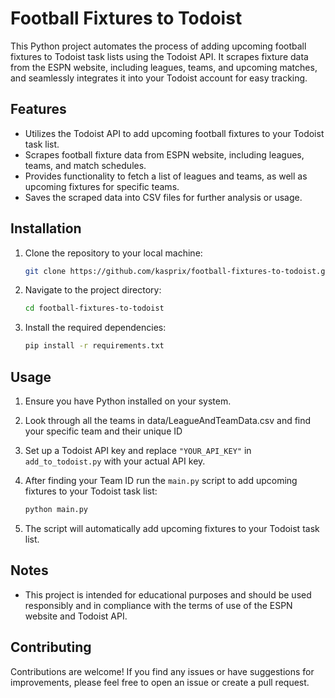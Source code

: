 # Football Fixtures to Todoist

This Python project automates the process of adding upcoming football fixtures to Todoist task lists using the Todoist API. It scrapes fixture data from the ESPN website, including leagues, teams, and upcoming matches, and seamlessly integrates it into your Todoist account for easy tracking.

## Features

- Utilizes the Todoist API to add upcoming football fixtures to your Todoist task list.
- Scrapes football fixture data from ESPN website, including leagues, teams, and match schedules.
- Provides functionality to fetch a list of leagues and teams, as well as upcoming fixtures for specific teams.
- Saves the scraped data into CSV files for further analysis or usage.

## Installation

1. Clone the repository to your local machine:

    ```bash
    git clone https://github.com/kasprix/football-fixtures-to-todoist.git
    ```

2. Navigate to the project directory:

    ```bash
    cd football-fixtures-to-todoist
    ```

3. Install the required dependencies:

    ```bash
    pip install -r requirements.txt
    ```

## Usage

1. Ensure you have Python installed on your system.
2. Look through all the teams in data/LeagueAndTeamData.csv and find your specific team and their unique ID
3. Set up a Todoist API key and replace `"YOUR_API_KEY"` in `add_to_todoist.py` with your actual API key.
4. After finding your Team ID run the `main.py` script to add upcoming fixtures to your Todoist task list:

    ```bash
    python main.py
    ```

5. The script will automatically add upcoming fixtures to your Todoist task list.

## Notes

- This project is intended for educational purposes and should be used responsibly and in compliance with the terms of use of the ESPN website and Todoist API.

## Contributing

Contributions are welcome! If you find any issues or have suggestions for improvements, please feel free to open an issue or create a pull request.
